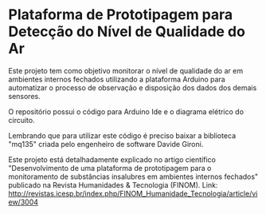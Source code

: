 # Plataforma de Prototipagem para Detecção do Nível de Qualidade do Ar

Este projeto tem como objetivo monitorar o nível de qualidade do ar em ambientes internos fechados utilizando a plataforma Arduino para automatizar o processo de observação e disposição dos dados dos demais sensores.

O repositório possui o código para Arduino Ide e o diagrama elétrico do circuito.

Lembrando que para utilizar este código é preciso baixar a biblioteca "mq135" criada pelo engenheiro de software Davide Gironi.

Este projeto está detalhadamente explicado no artigo científico "Desenvolvimento de uma plataforma de prototipagem para o monitoramento de substâncias insalubres em ambientes internos fechados" publicado na Revista Humanidades & Tecnologia (FINOM). Link: http://revistas.icesp.br/index.php/FINOM_Humanidade_Tecnologia/article/view/3004 
